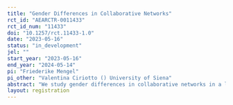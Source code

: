 ```yaml
---
title: "Gender Differences in Collaborative Networks"
rct_id: "AEARCTR-0011433"
rct_id_num: "11433"
doi: "10.1257/rct.11433-1.0"
date: "2023-05-16"
status: "in_development"
jel: ""
start_year: "2023-05-16"
end_year: "2024-05-14"
pi: "Friederike Mengel"
pi_other: "Valentina Ciriotto () University of Siena"
abstract: "We study gender differences in collaborative networks in a lab experiment. Participants can form links with others and then engage in a joint project with their network neighbours. While there is some prior research on gender differences in networking, our setting exploits a unique experimental design to study not only the number of links but also the strength of ties and the productivity of each link."
layout: registration
---
```


